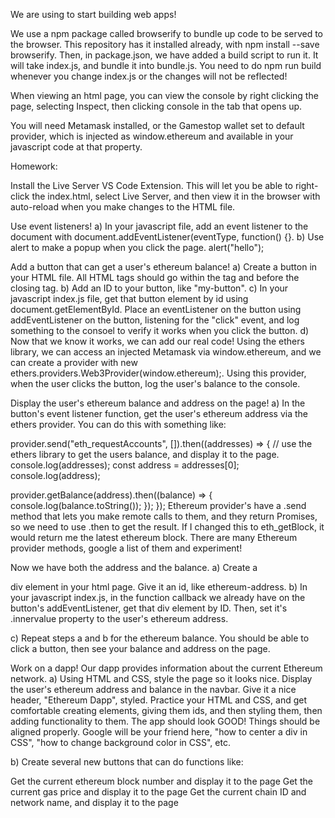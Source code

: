 We are using to start building web apps!

We use a npm package called browserify to bundle up code to be served to the browser. This repository has it installed already, with npm install --save browserify. Then, in package.json, we have added a build script to run it. It will take index.js, and bundle it into bundle.js. You need to do npm run build whenever you change index.js or the changes will not be reflected!

When viewing an html page, you can view the console by right clicking the page, selecting Inspect, then clicking console in the tab that opens up.

You will need Metamask installed, or the Gamestop wallet set to default provider, which is injected as window.ethereum and available in your javascript code at that property.

Homework:

Install the Live Server VS Code Extension. This will let you be able to right-click the index.html, select Live Server, and then view it in the browser with auto-reload when you make changes to the HTML file.

Use event listeners! a) In your javascript file, add an event listener to the document with document.addEventListener(eventType, function() {}. b) Use alert to make a popup when you click the page. alert("hello");

Add a button that can get a user's ethereum balance! a) Create a button in your HTML file. All HTML tags should go within the tag and before the closing tag. b) Add an ID to your button, like "my-button". c) In your javascript index.js file, get that button element by id using document.getElementById. Place an eventListener on the button using addEventListener on the button, listening for the "click" event, and log something to the consoel to verify it works when you click the button. d) Now that we know it works, we can add our real code! Using the ethers library, we can access an injected Metamask via window.ethereum, and we can create a provider with new ethers.providers.Web3Provider(window.ethereum);. Using this provider, when the user clicks the button, log the user's balance to the console.

Display the user's ethereum balance and address on the page! a) In the button's event listener function, get the user's ethereum address via the ethers provider. You can do this with something like:

provider.send("eth_requestAccounts", []).then((addresses) => {
  // use the ethers library to get the users balance, and display it to the page.
  console.log(addresses);
  const address = addresses[0];
  console.log(address);

  provider.getBalance(address).then((balance) => {
    console.log(balance.toString());
  });
});
Ethereum provider's have a .send method that lets you make remote calls to them, and they return Promises, so we need to use .then to get the result. If I changed this to eth_getBlock, it would return me the latest ethereum block. There are many Ethereum provider methods, google a list of them and experiment!

Now we have both the address and the balance. a) Create a

div element in your html page. Give it an id, like ethereum-address.
b) In your javascript index.js, in the function callback we already have on the button's addEventListener, get that div element by ID. Then, set it's .innervalue property to the user's ethereum address.

c) Repeat steps a and b for the ethereum balance. You should be able to click a button, then see your balance and address on the page.

Work on a dapp! Our dapp provides information about the current Ethereum network. a) Using HTML and CSS, style the page so it looks nice. Display the user's ethereum address and balance in the navbar. Give it a nice header, "Ethereum Dapp", styled. Practice your HTML and CSS, and get comfortable creating elements, giving them ids, and then styling them, then adding functionality to them. The app should look GOOD! Things should be aligned properly. Google will be your friend here, "how to center a div in CSS", "how to change background color in CSS", etc.

b) Create several new buttons that can do functions like:

Get the current ethereum block number and display it to the page
Get the current gas price and display it to the page
Get the current chain ID and network name, and display it to the page
